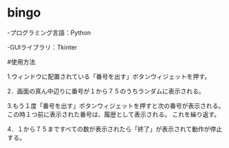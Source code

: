 # bingo
-プログラミング言語：Python

-GUIライブラリ：Tkinter

#使用方法

1.ウィンドウに配置されている「番号を出す」ボタンウィジェットを押す。

2．画面の真ん中辺りに番号が１から７５のうちランダムに表示される。

3.もう１度「番号を出す」ボタンウィジェットを押すと次の番号が表示される。この時１つ前に表示された番号は、履歴として表示される。
  これを繰り返す。

4．１から７５まですべての数が表示されたら「終了」が表示されて動作が停止する。
